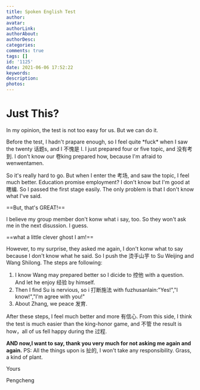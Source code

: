 ```yaml
---
title: Spoken English Test
author: 
avatar: 
authorLink: 
authorAbout: 
authorDesc: 
categories: 
comments: true
tags: []
id: '1125'
date: 2021-06-06 17:52:22
keywords:
description:
photos:
---
```


# Just This?

In my opinion, the test is not too easy for us. But we can do it.

Before the test, I hadn't prapare enough, so I feel quite \*fuck\* when I saw the twenty 话题s, and I 不愧是 I. I just prepared four or five topic, and 没有考到. I don't know our 卷king prepared how, because I'm afraid to wenwentamen.

So it's really hard to go. But when I enter the 考场, and saw the topic, I feel much better. Education promise employment? I don't know but I'm good at 瞎编. So I passed the first stage easily. The only problem is that I don't know what I've said.

\==But, that's GREAT!==

I believe my group member don't konw what i say, too. So they won't ask me in the next disussion. I guess.

\==what a little clever ghost I am!==

However, to my surprise, they asked me again, I don't konw what to say because I don't know what he said. So I push the 烫手山芋 to Su Weijing and Wang Shilong. The steps are following:

1.  I know Wang may prepared better so I dicide to 控他 with a question. And let he enjoy 经验 by himself.
2.  Then I find Su is nervious, so i 打断施法 with fuzhusanlain:"Yes!","I know!","I'm agree with you!"
3.  About Zhang, we peace 发育.

After these steps, I feel much better and more 有信心. From this side, I think the test is much easier than the king-honor game, and 不管 the result is how，all of us fell happy during the 过程.

**AND now,I want to say, thank you very much for not asking me again and again.** PS: All the things upon is 扯的, I won't take any responsibility. Grass, a kind of plant.

Yours

Pengcheng